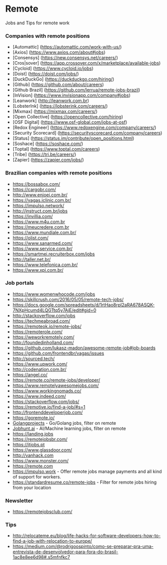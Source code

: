 # Remote
Jobs and Tips for remote work

### Companies with remote positions
- [Automattic] (https://automattic.com/work-with-us/)
- [Axios] (https://www.axios.com/about#jobs)
- [Consensys] (https://new.consensys.net/careers/)
- [Cros|sover] (https://app.crossover.com/x/marketplace/available-jobs)
- [Cycloid] (https://www.cycloid.io/jobs)
- [Doist] (https://doist.com/jobs/)
- [DuckDuckGo] (https://duckduckgo.com/hiring/)
- [Github] (https://github.com/about/careers)
- [Github Brazil] (https://github.com/lerrua/remote-jobs-brazil)
- [InVision] (https://www.invisionapp.com/company#jobs)
- [Leanwork] (http://leanwork.com.br)
- [LobsterInk] (https://lobsterink.com/careers/)
- [Mixmax] (https://mixmax.com/careers/)
- [Open Collective] (https://opencollective.com/hiring)
- [OSF Digital] (https://www.osf-global.com/jobs-at-osf)
- [Redox Engineer] (https://www.redoxengine.com/company/careers/)
- [Security Scorecard] (https://securityscorecard.com/company/careers)
- [Status] (https://status.im/contribute/open_positions.html)
- [Soshace] (https://soshace.com/)
- [Toptal] (https://www.toptal.com/careers)
- [Tribe] (https://tri.be/careers/)
- [Zapier] (https://zapier.com/jobs/)

### Brazilian companies with remote positions
- https://bossabox.com/ 
- https://cargobr.com/ 
- http://www.enjoei.com.br/ 
- https://vagas.iclinic.com.br/ 
- https://impulso.network/ 
- http://instruct.com.br/jobs 
- https://invillia.com/ 
- https://www.m4u.com.br 
- https://meucredere.com.br
- https://www.mundiale.com.br/
- https://olist.com/  
- https://www.sanarmed.com/ 
- https://www.service.com.br/
- https://smartmei.recruiterbox.com/jobs 
- http://taller.net.br/
- https://www.telefonica.com.br/
- https://www.xpi.com.br/

### Job portals
- https://www.womenwhocode.com/jobs
- https://skillcrush.com/2016/05/05/remote-tech-jobs/
- https://docs.google.com/spreadsheets/d/1rtHao8rpI2aRA678ASQK-7NXpHcumd4LQGTtq5y7AiE/edit#gid=0
- http://stackoverflow.com/jobs
- https://techmeabroad.com/
- https://remoteok.io/remote-jobs/
- https://remoterole.com/
- https://weworkremotely.com/
- http://foundedinholland.com/
- https://github.com/lukasz-madon/awesome-remote-job#job-boards
- https://github.com/frontendbr/vagas/issues
- http://sourced.tech/
- https://www.upwork.com/
- http://codenation.com.br/
- https://angel.co/
- https://remote.co/remote-jobs/developer/
- https://www.remotelyawesomejobs.com/
- https://www.workingnomads.co/
- https://www.indeed.com/
- https://stackoverflow.com/jobs/
- https://remotive.io/find-a-job/#s=1
- http://frontenddeveloperjob.com/
- https://goremote.io/
- [Golangprojects](https://www.golangprojects.com/golang-remote-jobs.html) - Go/Golang jobs, filter on remote
- [Jobhunt.ai](https://jobhunt.ai/machinelearning-remote-jobs.html) - AI/Machine learning jobs, filter on remote
- https://landing.jobs
- https://remotejobsbr.com/
- https://itjobs.pt
- https://www.glassdoor.com/
- http://vanhack.com
- https://www.monster.com/
- https://remote.com
- https://impulso.work - Offer remote jobs manage payments and all kind of support for workers.
- https://standardresume.co/remote-jobs - Filter for remote jobs hiring from your location

### Newsletter
- https://remotejobsclub.com/

### Tips
- http://relocateme.eu/blog/life-hacks-for-software-developers-how-to-find-a-job-with-relocation-to-europe/
- https://medium.com/@rodrigoospinto/como-se-preparar-pra-uma-entrevista-de-desenvolvedor-para-fora-do-brasil-1ac8e8ee6d98#.s5mfnfkc7
